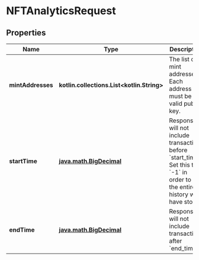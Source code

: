 
# NFTAnalyticsRequest

## Properties
Name | Type | Description | Notes
------------ | ------------- | ------------- | -------------
**mintAddresses** | **kotlin.collections.List&lt;kotlin.String&gt;** | The list of mint addresses. Each address must be a valid public key. | 
**startTime** | [**java.math.BigDecimal**](java.math.BigDecimal.md) | Response will not include transactions before &#x60;start_time&#x60;. Set this to &#x60;-1&#x60; in order to get the entire history we have stored.  |  [optional]
**endTime** | [**java.math.BigDecimal**](java.math.BigDecimal.md) | Response will not include transactions after &#x60;end_time&#x60;   |  [optional]




